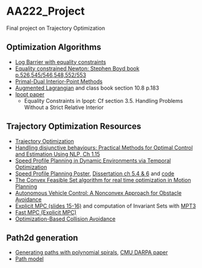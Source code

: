 # AA222_Project
Final project on Trajectory Optimization

## Optimization Algorithms  
* [Log Barrier with equality constraints](https://www.stat.cmu.edu/~ryantibs/convexopt/lectures/barr-method.pdf)  
* [Equality constrained Newton: Stephen Boyd book p.526,545/546,548,552/553](https://web.stanford.edu/~boyd/cvxbook/bv_cvxbook.pdf)    
* [Primal-Dual Interior-Point Methods](https://www.stat.cmu.edu/~ryantibs/convexopt/lectures/primal-dual.pdf)  
* [Augmented Lagrangian](http://www.cs.cmu.edu/~pradeepr/convexopt/Lecture_Slides/Augmented-lagrangian.pdf) and class book section 10.8 p.183  
* [Ipopt paper](http://cepac.cheme.cmu.edu/pasilectures/biegler/ipopt.pdf)  
  - Equality Constraints in Ipopt: Cf section 3.5.  Handling Problems Without a Strict Relative Interior


## Trajectory Optimization Resources  
* [Trajectory Optimization](http://www.matthewpeterkelly.com/tutorials/trajectoryOptimization/index.html)  
* [Handling disjunctive behaviours: Practical Methods for Optimal Control and Estimation Using NLP, Ch 1.15](https://books.google.fr/books?id=n9hLriD8Lb8C&printsec=frontcover#v=onepage&q&f=false)  
* [Speed Profile Planning in Dynamic Environments via Temporal Optimization](http://www.cs.cmu.edu/~cliu6/files/iv17-2.pdf)
* [Speed Profile Planning Poster](http://www.cs.cmu.edu/~cliu6/files/iv17-2poster.pdf), [Dissertation ch 5.4 & 6](http://www.cs.cmu.edu/~cliu6/files/dissertation.pdf) and [code](https://github.com/changliuliu/TemporalOptimization)   
* [The Convex Feasible Set algorithm for real time optimization in Motion Planning](https://arxiv.org/pdf/1709.00627.pdf) 
* [Autonomous Vehicle Control: A Nonconvex Approach for Obstacle Avoidance](https://www.researchgate.net/publication/303905926_Autonomous_Vehicle_Control_A_Nonconvex_Approach_for_Obstacle_Avoidance)  
* [Explicit MPC (slides 15-16)](https://stanford.edu/class/ee364b/lectures/mpc_slides.pdf) and computation of Invariant Sets with [MPT3](https://www.mpt3.org/UI/Invariance)  
* [Fast MPC (Explicit MPC)](https://web.stanford.edu/~boyd/papers/pdf/fast_mpc.pdf)  
* [Optimization-Based Collision Avoidance](https://arxiv.org/pdf/1711.03449.pdf)




## Path2d generation  
* [Generating paths with polynomial spirals](https://github.com/qiaoxu123/Self-Driving-Cars/blob/master/Part4-Motion_Planning_for_Self-Driving_Cars/Module7-Putting_it_all_together-Smooth_Local_Planning/Module7-Putting_it_all_together-Smooth_Local_Planning.md), [CMU DARPA paper](http://citeseerx.ist.psu.edu/viewdoc/download?doi=10.1.1.225.4980&rep=rep1&type=pdf)  
* [Path model](https://www.ri.cmu.edu/pub_files/2012/5/ICRA12_xuwd_Final.pdf)
